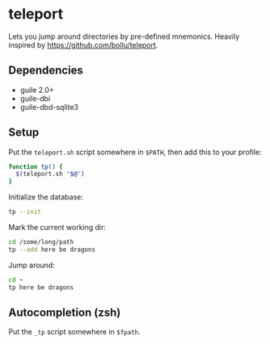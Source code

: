# teleport
Lets you jump around directories by pre-defined mnemonics.
Heavily inspired by https://github.com/bollu/teleport.

## Dependencies
- guile 2.0+
- guile-dbi
- guile-dbd-sqlite3

## Setup
Put the `teleport.sh` script somewhere in `$PATH`, then add this to your profile:
```sh
function tp() {
  $(teleport.sh "$@")
}
```

Initialize the database:
```sh
tp --init
```

Mark the current working dir:
```sh
cd /some/long/path
tp --add here be dragons
```

Jump around:
```sh
cd ~
tp here be dragons
```

## Autocompletion (zsh)

Put the `_tp` script somewhere in `$fpath`.
